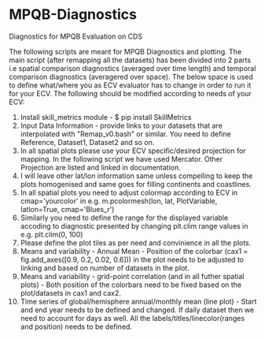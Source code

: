 # MPQB-Diagnostics
Diagnostics for MPQB Evaluation on CDS
 
The following scripts are meant for MPQB Diagnostics and plotting.
The main script (after remapping all the datasets) has been divided into 2 parts i.e spatial comparison diagnostics (averaged over time length) and temporal comparison diagnostics (averagered over space).
The below space is used to define what/where you as ECV evaluator has to change in order to run it for your ECV.
The following should be modified according to needs of your ECV:

1. Install skill_metrics module - $ pip install SkillMetrics
2. Input Data Information - provide links to your datasets that are interpolated with "Remap_v0.bash" or similar. You need to define Reference, Dataset1, Dataset2 and so on.
3. In all spatial plots please use your ECV specific/desired projection for mapping. In the following script we have used Mercator. Other Projection are listed and linked in documentation.
4. I will leave other lat/lon information same unless compelling to keep the plots homogenised and same goes for filling continents and coastlines.
5. In all spatial plots you need to adjust colormap according to ECV in cmap='yourcolor' in e.g. m.pcolormesh(lon, lat, PlotVariable,
             latlon=True, cmap='Blues_r')
6. Similarly you need to define the range for the displayed variable accoding to diagnostic presented by changing plt.clim range values in e.g. plt.clim(0, 100)
7. Please define the plot tiles as per need and convinience in all the plots.
8. Means and variability - Annual Mean - Position of the colorbar (cax1 = fig.add_axes([0.9, 0.2, 0.02, 0.6])) in the plot needs to be adjusted to linking and based on number of datasets in the plot.
9. Means and variability - grid-point correlation (and in all futher spatial plots) - Both position of the colorbars need to be fixed based on the plot/datasets in cax1 and cax2.
10. Time series of global/hemisphere annual/monthly mean (line plot) - Start and end year needs to be defined and changed. If daily dataset then we need to account for days as well. All the labels/titles/linecolor(ranges and position) needs to be defined.
